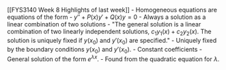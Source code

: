 [[FYS3140 Week 8 Highlights of last week]]
    - Homogeneous equations are equations of the form
        - $y'' + P(x)y' + Q(x)y = 0$
        - Always a solution as a linear combination of two solutions
            - "The general solution is a linear combination of two linearly independent solutions, $c_1y_1(x) +c_2y_2(x)$. The solution is uniquely fixed if $y(x_0)$ and $y′(x_0)$ are specified."
        - Uniquely fixed by the boundary conditions $y(x_0)$ and $y'(x_0)$. 
        - Constant coefficients
            - General solution of the form $e^{\lambda x}$.
            - Found from the quadratic equation for $\lambda$.